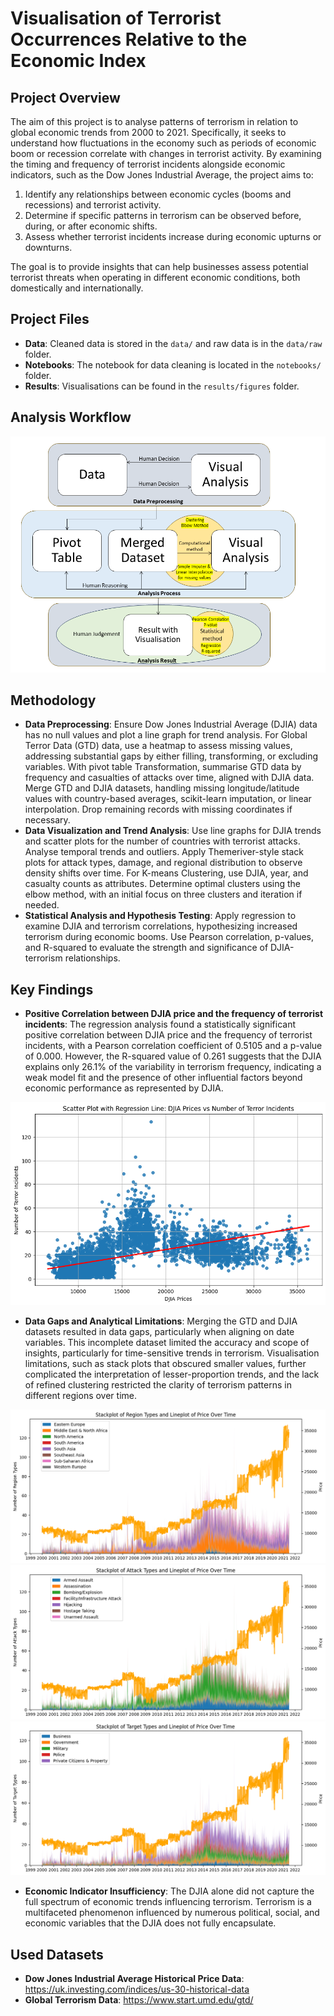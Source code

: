# Visualisation of Terrorist Occurrences Relative to the Economic Index
## Project Overview
The aim of this project is to analyse patterns of terrorism in relation to global economic trends from 2000 to 2021. Specifically, it seeks to understand how fluctuations in the economy such as periods of economic boom or recession correlate with changes in terrorist activity. By examining the timing and frequency of terrorist incidents alongside economic indicators, such as the Dow Jones Industrial Average, the project aims to:
1. Identify any relationships between economic cycles (booms and recessions) and terrorist activity.
2. Determine if specific patterns in terrorism can be observed before, during, or after economic shifts.
3. Assess whether terrorist incidents increase during economic upturns or downturns.

The goal is to provide insights that can help businesses assess potential terrorist threats when operating in different economic conditions, both domestically and internationally.

## Project Files
- **Data**: Cleaned data is stored in the `data/` and raw data is in the `data/raw` folder.
- **Notebooks**: The notebook for data cleaning is located in the `notebooks/` folder.
- **Results**: Visualisations can be found in the `results/figures` folder.

## Analysis Workflow
![Analysis Workflow](workflow/analysis_workflow.png)

## Methodology
- **Data Preprocessing**: Ensure Dow Jones Industrial Average (DJIA) data has no null values and plot a line graph for trend analysis. For Global Terror Data (GTD) data, use a heatmap to assess missing values, addressing substantial gaps by either filling, transforming, or excluding variables. With pivot table Transformation, summarise GTD data by frequency and casualties of attacks over time, aligned with DJIA data. Merge GTD and DJIA datasets, handling missing longitude/latitude values with country-based averages, scikit-learn imputation, or linear interpolation. Drop remaining records with missing coordinates if necessary.
- **Data Visualization and Trend Analysis**: Use line graphs for DJIA trends and scatter plots for the number of countries with terrorist attacks. Analyse temporal trends and outliers. Apply Themeriver-style stack plots for attack types, damage, and regional distribution to observe density shifts over time. For K-means Clustering, use DJIA, year, and casualty counts as attributes. Determine optimal clusters using the elbow method, with an initial focus on three clusters and iteration if needed.
- **Statistical Analysis and Hypothesis Testing**: Apply regression to examine DJIA and terrorism correlations, hypothesizing increased terrorism during economic booms. Use Pearson correlation, p-values, and R-squared to evaluate the strength and significance of DJIA-terrorism relationships.

## Key Findings
- **Positive Correlation between DJIA price and the frequency of terrorist incidents**: The regression analysis found a statistically significant positive correlation between DJIA price and the frequency of terrorist incidents, with a Pearson correlation coefficient of 0.5105 and a p-value of 0.000. However, the R-squared value of 0.261 suggests that the DJIA explains only 26.1% of the variability in terrorism frequency, indicating a weak model fit and the presence of other influential factors beyond economic performance as represented by DJIA.

![Correlation](results/figures/regression.png)

- **Data Gaps and Analytical Limitations**: Merging the GTD and DJIA datasets resulted in data gaps, particularly when aligning on date variables. This incomplete dataset limited the accuracy and scope of insights, particularly for time-sensitive trends in terrorism. Visualisation limitations, such as stack plots that obscured smaller values, further complicated the interpretation of lesser-proportion trends, and the lack of refined clustering restricted the clarity of terrorism patterns in different regions over time.

![Region](results/figures/region.png)
![Attack_Type](results/figures/attack-types.png)
![Target_Type](results/figures/target-types.png)

- **Economic Indicator Insufficiency**: The DJIA alone did not capture the full spectrum of economic trends influencing terrorism. Terrorism is a multifaceted phenomenon influenced by numerous political, social, and economic variables that the DJIA does not fully encapsulate.

## Used Datasets
- **Dow Jones Industrial Average Historical Price Data**: https://uk.investing.com/indices/us-30-historical-data
- **Global Terrorism Data**: https://www.start.umd.edu/gtd/

